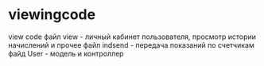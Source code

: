# viewingcode
view code
файл view - личный кабинет пользователя, просмотр истории начислений и прочее
файл indsend - передача показаний по счетчикам
файд User - модель
и контроллер
